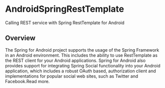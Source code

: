 # AndroidSpringRestTemplate
Calling REST service with Spring RestTemplate for Android


## Overview
The Spring for Android project supports the usage of the Spring Framework in an Android environment. This includes the ability to use RestTemplate as the REST client for your Android applications. Spring for Android also provides support for integrating Spring Social functionality into your Android application, which includes a robust OAuth based, authorization client and implementations for popular social web sites, such as Twitter and Facebook.Read more.
